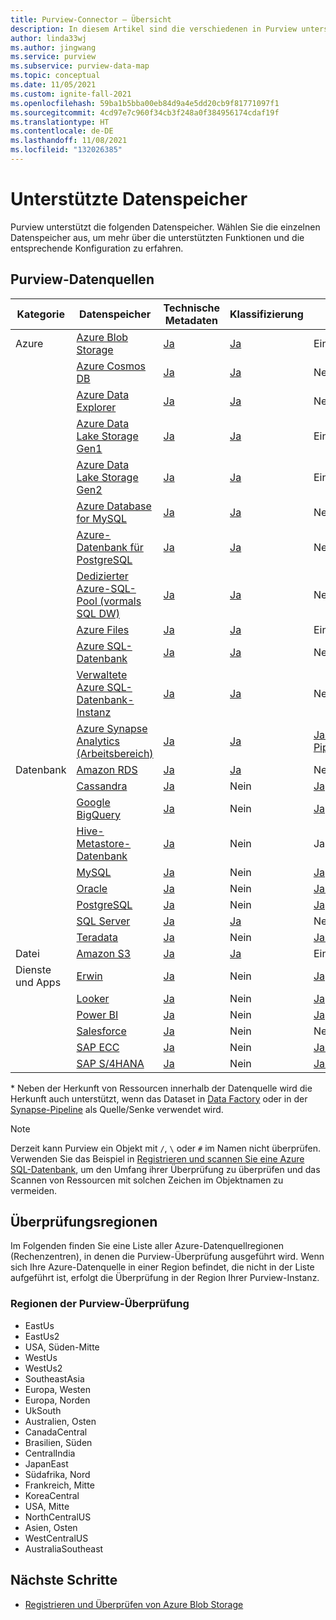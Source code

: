 ```yaml
---
title: Purview-Connector – Übersicht
description: In diesem Artikel sind die verschiedenen in Purview unterstützten Datenspeicher und Funktionen skizziert.
author: linda33wj
ms.author: jingwang
ms.service: purview
ms.subservice: purview-data-map
ms.topic: conceptual
ms.date: 11/05/2021
ms.custom: ignite-fall-2021
ms.openlocfilehash: 59ba1b5bba00eb84d9a4e5dd20cb9f81771097f1
ms.sourcegitcommit: 4cd97e7c960f34cb3f248a0f384956174cdaf19f
ms.translationtype: HT
ms.contentlocale: de-DE
ms.lasthandoff: 11/08/2021
ms.locfileid: "132026385"
---
```

# <a name="supported-data-stores"></a>Unterstützte Datenspeicher

Purview unterstützt die folgenden Datenspeicher. Wählen Sie die einzelnen Datenspeicher aus, um mehr über die unterstützten Funktionen und die entsprechende Konfiguration zu erfahren.

## <a name="purview-data-sources"></a>Purview-Datenquellen

|**Kategorie**|  **Datenspeicher**  |**Technische Metadaten** |**Klassifizierung** |**Herkunft** | **Zugriffsrichtlinie** |
|---|---|---|---|---|---|
| Azure | [Azure Blob Storage](register-scan-azure-blob-storage-source.md)| [Ja](register-scan-azure-blob-storage-source.md#register) | [Ja](register-scan-azure-blob-storage-source.md#scan)| Eingeschränkt* | [Ja](how-to-access-policies-storage.md) |
||    [Azure Cosmos DB](register-scan-azure-cosmos-database.md)| [Ja](register-scan-azure-cosmos-database.md#register) | [Ja](register-scan-azure-cosmos-database.md#scan)|Nein*|Nein|
||    [Azure Data Explorer](register-scan-azure-data-explorer.md)| [Ja](register-scan-azure-data-explorer.md#register) | [Ja](register-scan-azure-data-explorer.md#scan)| Nein* | Nein |
||    [Azure Data Lake Storage Gen1](register-scan-adls-gen1.md)| [Ja](register-scan-adls-gen1.md#register) | [Ja](register-scan-adls-gen1.md#scan)| Eingeschränkt* | Nein |
||    [Azure Data Lake Storage Gen2](register-scan-adls-gen2.md)| [Ja](register-scan-adls-gen2.md#register) | [Ja](register-scan-adls-gen2.md#scan)| Eingeschränkt* | [Ja](how-to-access-policies-storage.md) |
|| [Azure Database for MySQL](register-scan-azure-mysql-database.md) | [Ja](register-scan-azure-mysql-database.md#register) | [Ja](register-scan-azure-mysql-database.md#scan) | Nein* | Nein |
|| [Azure-Datenbank für PostgreSQL](register-scan-azure-postgresql.md) | [Ja](register-scan-azure-postgresql.md#register) | [Ja](register-scan-azure-postgresql.md#scan) | Nein* | Nein |
||    [Dedizierter Azure-SQL-Pool (vormals SQL DW)](register-scan-azure-synapse-analytics.md)| [Ja](register-scan-azure-synapse-analytics.md#register) | [Ja](register-scan-azure-synapse-analytics.md#scan)| Nein* | Nein |
||    [Azure Files](register-scan-azure-files-storage-source.md)|[Ja](register-scan-azure-files-storage-source.md#register) | [Ja](register-scan-azure-files-storage-source.md#scan) | Eingeschränkt* |  Nein |
||    [Azure SQL-Datenbank](register-scan-azure-sql-database.md)| [Ja](register-scan-azure-sql-database.md#register) |[Ja](register-scan-azure-sql-database.md#scan)| Nein* | Nein |
||    [Verwaltete Azure SQL-Datenbank-Instanz](register-scan-azure-sql-database-managed-instance.md)|  [Ja](register-scan-azure-sql-database-managed-instance.md#scan) | [Ja](register-scan-azure-sql-database-managed-instance.md#scan) | Nein* | Nein |
||    [Azure Synapse Analytics (Arbeitsbereich)](register-scan-synapse-workspace.md)| [Ja](register-scan-synapse-workspace.md#register) | [Ja](register-scan-synapse-workspace.md#scan)| [Ja – Synapse-Pipelines](how-to-lineage-azure-synapse-analytics.md)| Nein|
|Datenbank| [Amazon RDS](register-scan-amazon-rds.md) | [Ja](register-scan-amazon-rds.md#register-an-amazon-rds-data-source) | [Ja](register-scan-amazon-rds.md#scan-an-amazon-rds-database) | Nein | Nein |
||    [Cassandra](register-scan-cassandra-source.md)|[Ja](register-scan-cassandra-source.md#register) | Nein | [Ja](how-to-lineage-cassandra.md)| Nein|
||    [Google BigQuery](register-scan-google-bigquery-source.md)| [Ja](register-scan-google-bigquery-source.md#register)| Nein | [Ja](how-to-lineage-google-bigquery.md)| Nein|
|| [Hive-Metastore-Datenbank](register-scan-hive-metastore-source.md) | [Ja](register-scan-hive-metastore-source.md#register) | Nein | Ja* | Nein|
|| [MySQL](register-scan-mysql.md) | [Ja](register-scan-mysql.md#register) | Nein | [Ja](register-scan-mysql.md#scan) | Nein |
|| [Oracle](register-scan-oracle-source.md) | [Ja](register-scan-oracle-source.md#register)|  Nein | [Ja*](how-to-lineage-oracle.md) | Nein|
|| [PostgreSQL](register-scan-postgresql.md) | [Ja](register-scan-postgresql.md#register) | Nein | [Ja](register-scan-postgresql.md#scan) | Nein |
||    [SQL Server](register-scan-on-premises-sql-server.md)| [Ja](register-scan-on-premises-sql-server.md#register) |[Ja](register-scan-on-premises-sql-server.md#scan) | Nein* | Nein|
||    [Teradata](register-scan-teradata-source.md)| [Ja](register-scan-teradata-source.md#register)|  Nein | [Ja*](how-to-lineage-teradata.md) | Nein|
|Datei|[Amazon S3](register-scan-amazon-s3.md)|[Ja](register-scan-amazon-s3.md)| [Ja](register-scan-amazon-s3.md)| Eingeschränkt* | Nein|
|Dienste und Apps|    [Erwin](register-scan-erwin-source.md)| [Ja](register-scan-erwin-source.md#register)| Nein | [Ja](how-to-lineage-erwin.md)| Nein|
||    [Looker](register-scan-looker-source.md)| [Ja](register-scan-looker-source.md#register)| Nein | [Ja](how-to-lineage-looker.md)| Nein|
||    [Power BI](register-scan-power-bi-tenant.md)| [Ja](register-scan-power-bi-tenant.md#register)| Nein | [Ja](how-to-lineage-powerbi.md)| Nein|
|| [Salesforce](register-scan-salesforce.md) | [Ja](register-scan-salesforce.md#register) | Nein | Nein | Nein |
||    [SAP ECC](register-scan-sapecc-source.md)| [Ja](register-scan-sapecc-source.md#register) | Nein | [Ja*](how-to-lineage-sapecc.md) | Nein|
|| [SAP S/4HANA](register-scan-saps4hana-source.md) | [Ja](register-scan-saps4hana-source.md#register)| Nein | [Ja*](how-to-lineage-sapecc.md) | Nein|

\* Neben der Herkunft von Ressourcen innerhalb der Datenquelle wird die Herkunft auch unterstützt, wenn das Dataset in [Data Factory](how-to-link-azure-data-factory.md) oder in der [Synapse-Pipeline](how-to-lineage-azure-synapse-analytics.md) als Quelle/Senke verwendet wird.

> [!NOTE]
> Derzeit kann Purview ein Objekt mit `/`, `\` oder `#` im Namen nicht überprüfen. Verwenden Sie das Beispiel in [Registrieren und scannen Sie eine Azure SQL-Datenbank](register-scan-azure-sql-database.md#creating-the-scan), um den Umfang ihrer Überprüfung zu überprüfen und das Scannen von Ressourcen mit solchen Zeichen im Objektnamen zu vermeiden.

## <a name="scan-regions"></a>Überprüfungsregionen
Im Folgenden finden Sie eine Liste aller Azure-Datenquellregionen (Rechenzentren), in denen die Purview-Überprüfung ausgeführt wird. Wenn sich Ihre Azure-Datenquelle in einer Region befindet, die nicht in der Liste aufgeführt ist, erfolgt die Überprüfung in der Region Ihrer Purview-Instanz.

### <a name="purview-scanner-regions"></a>Regionen der Purview-Überprüfung

- EastUs
- EastUs2 
- USA, Süden-Mitte
- WestUs
- WestUs2
- SoutheastAsia
- Europa, Westen
- Europa, Norden
- UkSouth
- Australien, Osten
- CanadaCentral
- Brasilien, Süden
- CentralIndia
- JapanEast
- Südafrika, Nord
- Frankreich, Mitte
- KoreaCentral
- USA, Mitte
- NorthCentralUS
- Asien, Osten
- WestCentralUS
- AustraliaSoutheast

## <a name="next-steps"></a>Nächste Schritte

- [Registrieren und Überprüfen von Azure Blob Storage](register-scan-azure-blob-storage-source.md)